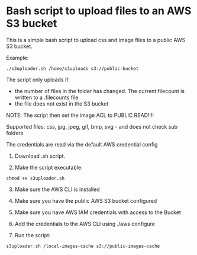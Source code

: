 # Bash script to upload files to an AWS S3 bucket #

This is a simple bash script to upload css and image files to a public AWS S3 bucket.

Example:
```
./s3uploader.sh /home/s3uploads s3://public-bucket
```

The script only uploads if:
- the number of files in the folder has changed. The current filecount is written to a .filecounts file
- the file does not exist in the S3 bucket

NOTE: The script then set the image ACL to PUBLIC READ!!!!

Supported files: css, jpg, jpeg, gif, bmp, svg - and does not check sub folders

The credentials are read via the default AWS credential config

1. Download .sh script.

2. Make the script executable:

```
chmod +x s3uploader.sh
```

3. Make sure the AWS CLI is installed

4. Make sure you have the public AWS S3 bucket configured

5. Make sure you have AWS IAM credentials with access to the Bucket

6. Add the credentials to the AWS CLI using ./aws configure

7. Run the script:

```
s3uploader.sh /local-images-cache s3://public-images-cache
```

